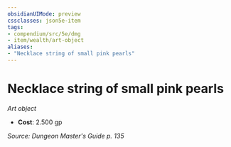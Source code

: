 ```yaml
---
obsidianUIMode: preview
cssclasses: json5e-item
tags:
- compendium/src/5e/dmg
- item/wealth/art-object
aliases: 
- "Necklace string of small pink pearls"
---
```

# Necklace string of small pink pearls
*Art object*  

- **Cost**: 2.500 gp

*Source: Dungeon Master's Guide p. 135*